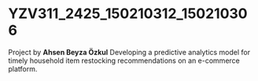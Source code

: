 # YZV311_2425_150210312_150210306
Project by **Ahsen Beyza Özkul** Developing a predictive analytics model for timely household item restocking recommendations on an e-commerce platform. 


